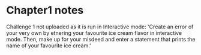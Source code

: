 # Chapter1 notes
Challenge 1 not uploaded as it is run in Interactive mode:
'Create an error of your very own by etnering your favourite 
ice cream flavor in interactive mode. Then, make up for your 
misdeed and enter a statement that prints the name of your 
favourite ice cream.'
